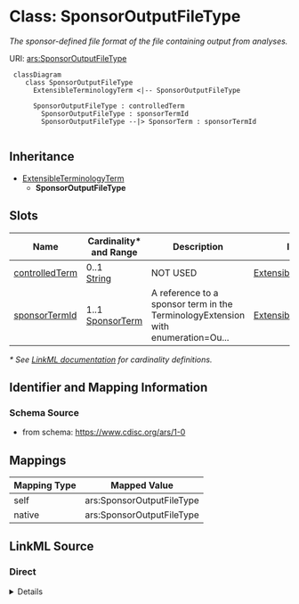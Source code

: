 # Class: SponsorOutputFileType

_The sponsor-defined file format of the file containing output from analyses._




URI: [ars:SponsorOutputFileType](https://www.cdisc.org/ars/1-0/SponsorOutputFileType)




```mermaid
 classDiagram
    class SponsorOutputFileType
      ExtensibleTerminologyTerm <|-- SponsorOutputFileType

      SponsorOutputFileType : controlledTerm
        SponsorOutputFileType : sponsorTermId
        SponsorOutputFileType --|> SponsorTerm : sponsorTermId
        
```




## Inheritance
* [ExtensibleTerminologyTerm](ExtensibleTerminologyTerm.md)
    * **SponsorOutputFileType**



## Slots

| Name | Cardinality* and Range | Description | Inheritance |
| ---  | --- | --- | --- |
| [controlledTerm](controlledTerm.md) | 0..1 <br/> [String](String.md) | NOT USED | [ExtensibleTerminologyTerm](ExtensibleTerminologyTerm.md) |
| [sponsorTermId](sponsorTermId.md) | 1..1 <br/> [SponsorTerm](SponsorTerm.md) | A reference to a sponsor term in the TerminologyExtension with enumeration=Ou... | [ExtensibleTerminologyTerm](ExtensibleTerminologyTerm.md) |

_* See [LinkML documentation](https://linkml.io/linkml/schemas/slots.html#slot-cardinality) for cardinality definitions._








## Identifier and Mapping Information







### Schema Source


* from schema: https://www.cdisc.org/ars/1-0





## Mappings

| Mapping Type | Mapped Value |
| ---  | ---  |
| self | ars:SponsorOutputFileType |
| native | ars:SponsorOutputFileType |





## LinkML Source

<!-- TODO: investigate https://stackoverflow.com/questions/37606292/how-to-create-tabbed-code-blocks-in-mkdocs-or-sphinx -->

### Direct

<details>
```yaml
name: SponsorOutputFileType
description: The sponsor-defined file format of the file containing output from analyses.
from_schema: https://www.cdisc.org/ars/1-0
rank: 1000
is_a: ExtensibleTerminologyTerm
slot_usage:
  controlledTerm:
    name: controlledTerm
    description: NOT USED
    domain_of:
    - ExtensibleTerminologyTerm
    value_presence: ABSENT
  sponsorTermId:
    name: sponsorTermId
    description: A reference to a sponsor term in the TerminologyExtension with enumeration=OutputFileTypeEnum
    domain_of:
    - ExtensibleTerminologyTerm
    required: true
    value_presence: PRESENT

```
</details>

### Induced

<details>
```yaml
name: SponsorOutputFileType
description: The sponsor-defined file format of the file containing output from analyses.
from_schema: https://www.cdisc.org/ars/1-0
rank: 1000
is_a: ExtensibleTerminologyTerm
slot_usage:
  controlledTerm:
    name: controlledTerm
    description: NOT USED
    domain_of:
    - ExtensibleTerminologyTerm
    value_presence: ABSENT
  sponsorTermId:
    name: sponsorTermId
    description: A reference to a sponsor term in the TerminologyExtension with enumeration=OutputFileTypeEnum
    domain_of:
    - ExtensibleTerminologyTerm
    required: true
    value_presence: PRESENT
attributes:
  controlledTerm:
    name: controlledTerm
    description: NOT USED
    from_schema: https://www.cdisc.org/ars/1-0
    rank: 1000
    alias: controlledTerm
    owner: SponsorOutputFileType
    domain_of:
    - ExtensibleTerminologyTerm
    range: string
    value_presence: ABSENT
  sponsorTermId:
    name: sponsorTermId
    description: A reference to a sponsor term in the TerminologyExtension with enumeration=OutputFileTypeEnum
    from_schema: https://www.cdisc.org/ars/1-0
    rank: 1000
    alias: sponsorTermId
    owner: SponsorOutputFileType
    domain_of:
    - ExtensibleTerminologyTerm
    range: SponsorTerm
    required: true
    inlined: false
    value_presence: PRESENT

```
</details>